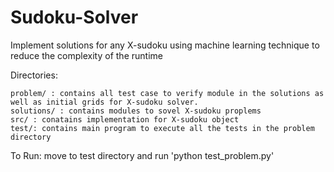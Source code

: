 # Sudoku-Solver

Implement solutions for any X-sudoku using machine learning technique to reduce the complexity of the runtime

Directories: 

    problem/ : contains all test case to verify module in the solutions as well as initial grids for X-sudoku solver.
    solutions/ : contains modules to sovel X-sudoku proplems
    src/ : conatains implementation for X-sudoku object
    test/: contains main program to execute all the tests in the problem directory

To Run:
    move to test directory and run 'python test_problem.py'

